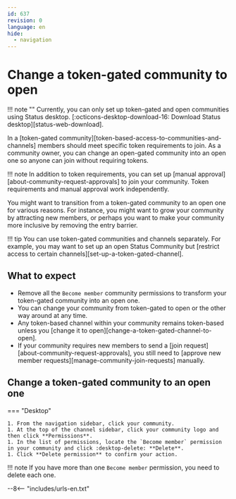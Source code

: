 ```yaml
---
id: 637
revision: 0
language: en
hide:
  - navigation
---
```


# Change a token-gated community to open

!!! note ""
    Currently, you can only set up token-gated and open communities using Status desktop. [:octicons-desktop-download-16: Download Status desktop][status-web-download].

In a [token-gated community][token-based-access-to-communities-and-channels] members should meet specific token requirements to join. As a community owner, you can change an open-gated community into an open one so anyone can join without requiring tokens.

!!! note
    In addition to token requirements, you can set up [manual approval][about-community-request-approvals] to join your community. Token requirements and manual approval work independently.

You might want to transition from a token-gated community to an open one for various reasons. For instance, you might want to grow your community by attracting new members, or perhaps you want to make your community more inclusive by removing the entry barrier.

!!! tip
    You can use token-gated communities and channels separately. For example, you may want to set up an open Status Community but [restrict access to certain channels][set-up-a-token-gated-channel].

## What to expect

- Remove all the `Become member` community permissions to transform your token-gated community into an open one.
- You can change your community from token-gated to open or the other way around at any time.
- Any token-based channel within your community remains token-based unless you [change it to open][change-a-token-gated-channel-to-open].
- If your community requires new members to send a [join request][about-community-request-approvals], you still need to [approve new member requests][manage-community-join-requests] manually.

## Change a token-gated community to an open one

=== "Desktop"

    1. From the navigation sidebar, click your community.
    1. At the top of the channel sidebar, click your community logo and then click **Permissions**.
    1. In the list of permissions, locate the `Become member` permission in your community and click :desktop-delete: **Delete**.
    1. Click **Delete permission** to confirm your action.

!!! note
    If you have more than one `Become member` permission, you need to delete each one.

--8<-- "includes/urls-en.txt"

